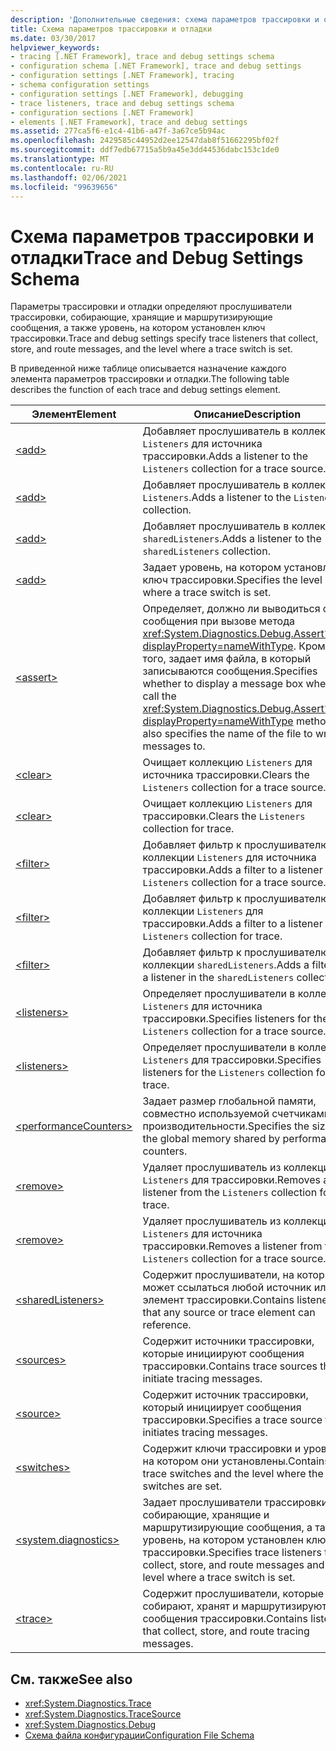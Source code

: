 ```yaml
---
description: 'Дополнительные сведения: схема параметров трассировки и отладки'
title: Схема параметров трассировки и отладки
ms.date: 03/30/2017
helpviewer_keywords:
- tracing [.NET Framework], trace and debug settings schema
- configuration schema [.NET Framework], trace and debug settings
- configuration settings [.NET Framework], tracing
- schema configuration settings
- configuration settings [.NET Framework], debugging
- trace listeners, trace and debug settings schema
- configuration sections [.NET Framework]
- elements [.NET Framework], trace and debug settings
ms.assetid: 277ca5f6-e1c4-41b6-a47f-3a67ce5b94ac
ms.openlocfilehash: 2429585c44952d2ee12547dab8f51662295bf02f
ms.sourcegitcommit: ddf7edb67715a5b9a45e3dd44536dabc153c1de0
ms.translationtype: MT
ms.contentlocale: ru-RU
ms.lasthandoff: 02/06/2021
ms.locfileid: "99639656"
---
```

# <a name="trace-and-debug-settings-schema"></a><span data-ttu-id="81e29-103">Схема параметров трассировки и отладки</span><span class="sxs-lookup"><span data-stu-id="81e29-103">Trace and Debug Settings Schema</span></span>

<span data-ttu-id="81e29-104">Параметры трассировки и отладки определяют прослушиватели трассировки, собирающие, хранящие и маршрутизирующие сообщения, а также уровень, на котором установлен ключ трассировки.</span><span class="sxs-lookup"><span data-stu-id="81e29-104">Trace and debug settings specify trace listeners that collect, store, and route messages, and the level where a trace switch is set.</span></span>  
  
 <span data-ttu-id="81e29-105">В приведенной ниже таблице описывается назначение каждого элемента параметров трассировки и отладки.</span><span class="sxs-lookup"><span data-stu-id="81e29-105">The following table describes the function of each trace and debug settings element.</span></span>  
  
|<span data-ttu-id="81e29-106">Элемент</span><span class="sxs-lookup"><span data-stu-id="81e29-106">Element</span></span>|<span data-ttu-id="81e29-107">Описание</span><span class="sxs-lookup"><span data-stu-id="81e29-107">Description</span></span>|  
|-------------|-----------------|  
|[\<add>](add-element-for-listeners-for-source.md)|<span data-ttu-id="81e29-108">Добавляет прослушиватель в коллекцию `Listeners` для источника трассировки.</span><span class="sxs-lookup"><span data-stu-id="81e29-108">Adds a listener to the `Listeners` collection for a trace source.</span></span>|  
|[\<add>](add-element-for-listeners-for-trace.md)|<span data-ttu-id="81e29-109">Добавляет прослушиватель в коллекцию `Listeners`.</span><span class="sxs-lookup"><span data-stu-id="81e29-109">Adds a listener to the `Listeners` collection.</span></span>|  
|[\<add>](add-element-for-sharedlisteners.md)|<span data-ttu-id="81e29-110">Добавляет прослушиватель в коллекцию `sharedListeners`.</span><span class="sxs-lookup"><span data-stu-id="81e29-110">Adds a listener to the `sharedListeners` collection.</span></span>|  
|[\<add>](add-element-for-switches.md)|<span data-ttu-id="81e29-111">Задает уровень, на котором установлен ключ трассировки.</span><span class="sxs-lookup"><span data-stu-id="81e29-111">Specifies the level where a trace switch is set.</span></span>|  
|[\<assert>](assert-element.md)|<span data-ttu-id="81e29-112">Определяет, должно ли выводиться окно сообщения при вызове метода <xref:System.Diagnostics.Debug.Assert%2A?displayProperty=nameWithType>. Кроме того, задает имя файла, в который записываются сообщения.</span><span class="sxs-lookup"><span data-stu-id="81e29-112">Specifies whether to display a message box when you call the <xref:System.Diagnostics.Debug.Assert%2A?displayProperty=nameWithType> method; also specifies the name of the file to write messages to.</span></span>|  
|[\<clear>](clear-element-for-listeners-for-source.md)|<span data-ttu-id="81e29-113">Очищает коллекцию `Listeners` для источника трассировки.</span><span class="sxs-lookup"><span data-stu-id="81e29-113">Clears the `Listeners` collection for a trace source.</span></span>|  
|[\<clear>](clear-element-for-listeners-for-trace.md)|<span data-ttu-id="81e29-114">Очищает коллекцию `Listeners` для трассировки.</span><span class="sxs-lookup"><span data-stu-id="81e29-114">Clears the `Listeners` collection for trace.</span></span>|  
|[\<filter>](filter-element-for-add-for-listeners-for-source.md)|<span data-ttu-id="81e29-115">Добавляет фильтр к прослушивателю в коллекции `Listeners` для источника трассировки.</span><span class="sxs-lookup"><span data-stu-id="81e29-115">Adds a filter to a listener in the `Listeners` collection for a trace source.</span></span>|  
|[\<filter>](filter-element-for-add-for-listeners-for-trace.md)|<span data-ttu-id="81e29-116">Добавляет фильтр к прослушивателю в коллекции `Listeners` для трассировки.</span><span class="sxs-lookup"><span data-stu-id="81e29-116">Adds a filter to a listener in the `Listeners` collection for trace.</span></span>|  
|[\<filter>](filter-element-for-add-for-sharedlisteners.md)|<span data-ttu-id="81e29-117">Добавляет фильтр к прослушивателю в коллекции `sharedListeners`.</span><span class="sxs-lookup"><span data-stu-id="81e29-117">Adds a filter to a listener in the `sharedListeners` collection.</span></span>|  
|[\<listeners>](listeners-element-for-source.md)|<span data-ttu-id="81e29-118">Определяет прослушиватели в коллекции `Listeners` для источника трассировки.</span><span class="sxs-lookup"><span data-stu-id="81e29-118">Specifies listeners for the `Listeners` collection for a trace source.</span></span>|  
|[\<listeners>](listeners-element-for-trace.md)|<span data-ttu-id="81e29-119">Определяет прослушиватели в коллекции `Listeners` для трассировки.</span><span class="sxs-lookup"><span data-stu-id="81e29-119">Specifies listeners for the `Listeners` collection for trace.</span></span>|  
|[\<performanceCounters>](performancecounters-element.md)|<span data-ttu-id="81e29-120">Задает размер глобальной памяти, совместно используемой счетчиками производительности.</span><span class="sxs-lookup"><span data-stu-id="81e29-120">Specifies the size of the global memory shared by performance counters.</span></span>|  
|[\<remove>](remove-element-for-listeners-for-trace.md)|<span data-ttu-id="81e29-121">Удаляет прослушиватель из коллекции `Listeners` для трассировки.</span><span class="sxs-lookup"><span data-stu-id="81e29-121">Removes a listener from the `Listeners` collection for trace.</span></span>|  
|[\<remove>](remove-element-for-listeners-for-source.md)|<span data-ttu-id="81e29-122">Удаляет прослушиватель из коллекции `Listeners` для источника трассировки.</span><span class="sxs-lookup"><span data-stu-id="81e29-122">Removes a listener from the `Listeners` collection for a trace source.</span></span>|  
|[\<sharedListeners>](sharedlisteners-element.md)|<span data-ttu-id="81e29-123">Содержит прослушиватели, на которые может ссылаться любой источник или элемент трассировки.</span><span class="sxs-lookup"><span data-stu-id="81e29-123">Contains listeners that any source or trace element can reference.</span></span>|  
|[\<sources>](sources-element.md)|<span data-ttu-id="81e29-124">Содержит источники трассировки, которые инициируют сообщения трассировки.</span><span class="sxs-lookup"><span data-stu-id="81e29-124">Contains trace sources that initiate tracing messages.</span></span>|  
|[\<source>](source-element.md)|<span data-ttu-id="81e29-125">Содержит источник трассировки, который инициирует сообщения трассировки.</span><span class="sxs-lookup"><span data-stu-id="81e29-125">Specifies a trace source that initiates tracing messages.</span></span>|  
|[\<switches>](switches-element.md)|<span data-ttu-id="81e29-126">Содержит ключи трассировки и уровень, на котором они установлены.</span><span class="sxs-lookup"><span data-stu-id="81e29-126">Contains trace switches and the level where the trace switches are set.</span></span>|  
|[\<system.diagnostics>](system-diagnostics-element.md)|<span data-ttu-id="81e29-127">Задает прослушиватели трассировки, собирающие, хранящие и маршрутизирующие сообщения, а также уровень, на котором установлен ключ трассировки.</span><span class="sxs-lookup"><span data-stu-id="81e29-127">Specifies trace listeners that collect, store, and route messages and the level where a trace switch is set.</span></span>|  
|[\<trace>](trace-element.md)|<span data-ttu-id="81e29-128">Содержит прослушиватели, которые собирают, хранят и маршрутизируют сообщения трассировки.</span><span class="sxs-lookup"><span data-stu-id="81e29-128">Contains listeners that collect, store, and route tracing messages.</span></span>|  
  
## <a name="see-also"></a><span data-ttu-id="81e29-129">См. также</span><span class="sxs-lookup"><span data-stu-id="81e29-129">See also</span></span>

- <xref:System.Diagnostics.Trace>
- <xref:System.Diagnostics.TraceSource>
- <xref:System.Diagnostics.Debug>
- [<span data-ttu-id="81e29-130">Схема файла конфигурации</span><span class="sxs-lookup"><span data-stu-id="81e29-130">Configuration File Schema</span></span>](../index.md)
